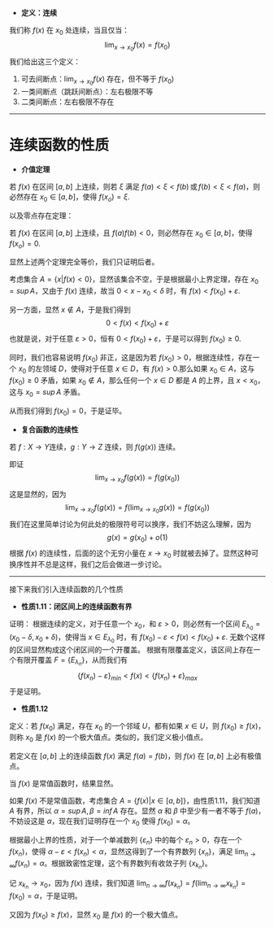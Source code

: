   - **定义：连续**

我们称 $f(x)$ 在 $x_{0}$ 处连续，当且仅当：
$$
\lim_{ x \to x_{0}} f(x)=f(x_{0})
$$
我们给出这三个定义：

1. 可去间断点：$\lim_{ x \to x_{0}} f(x)$ 存在，但不等于 $f(x_{0})$
2. 一类间断点（跳跃间断点）：左右极限不等
3. 二类间断点：左右极限不存在

---
# 连续函数的性质

- **介值定理**

若 $f(x)$ 在区间 $[a,b]$ 上连续，则若 $\xi$ 满足 $f(a)<\xi<f(b) \, \text{或} \,f(b)<\xi<f(a)$，则必然存在 $x_{0} \in [a,b]$，使得 $f(x_{o})=\xi$.

以及零点存在定理：

若 $f(x)$ 在区间 $[a,b]$ 上连续，且 $f(a)f(b)<0$，则必然存在 $x_{0} \in [a,b]$，使得 $f(x_{o})= 0$.

显然上述两个定理完全等价，我们只证明后者。

考虑集合 $A=\{x|f(x)<0\}$，显然该集合不空，于是根据最小上界定理，存在 $x_{0}=sup\,A$，又由于 $f(x)$ 连续，故当 $0<x-x_{0}<\delta$ 时，有 $f(x)<f(x_{0})+\varepsilon$.

另一方面，显然 $x \notin A$，于是我们得到
$$0<f(x)<f(x_{0})+\varepsilon$$
也就是说，对于任意 $\varepsilon>0$，恒有 $0<f(x_{0})+\varepsilon$，于是可以得到 $f(x_{0})\geq 0$.

同时，我们也容易说明 $f(x_{0})$ 非正，这是因为若 $f(x_{0})>0$，根据连续性，存在一个 $x_{0}$ 的左领域 $D$，使得对于任意 $x \in D$，有 $f(x)>0$.那么如果 $x_{0} \in A$，这与 $f(x_{0})\geq 0$ 矛盾，如果 $x_{0} \notin A$，那么任何一个 $x \in D$ 都是 $A$ 的上界，且 $x<x_{0}$，这与 $x_{0}=sup\,A$ 矛盾。

从而我们得到 $f(x_{0})=0$，于是证毕。


- **复合函数的连续性**

若 $f:X \rightarrow Y$连续，$g:Y \rightarrow Z$ 连续，则 $f(g(x))$ 连续。

即证
$$
\lim_{ x \to x_{0} }f(g(x))=f(g(x_{0})) 
$$
这是显然的，因为
$$
\lim_{ x \to x_{0} }f(g(x))=f(\lim_{ x \to x_{0} }g(x)) =f(g(x_{0})) 
$$
我们在这里简单讨论为何此处的极限符号可以换序，我们不妨这么理解，因为
$$
g(x)=g(x_{0})+o(1) 
$$
根据 $f(x)$ 的连续性，后面的这个无穷小量在 $x \to x_{0}$ 时就被去掉了。显然这种可换序性并不总是这样，我们之后会做进一步讨论。

---

接下来我们引入连续函数的几个性质

- **性质1.11：闭区间上的连续函数有界**

证明：
根据连续的定义，对于任意一个 $x_{0}$，和 $\varepsilon>0$，则必然有一个区间 $E_{\lambda_{0}}=(x_{0}-\delta,x_{0}+\delta)$，使得当 $x \in E_{\lambda_{0}}$ 时，有 $f(x_{0})-\varepsilon<f(x)<f(x_{0})+\varepsilon$.
无数个这样的区间显然构成这个闭区间的一个开覆盖。
根据有限覆盖定义，该区间上存在一个有限开覆盖 $F=\{E_{\lambda_{n}}\}$，从而我们有
$$
\{f(x_{n})-\varepsilon\}_{min}<f(x)<\{f(x_{n})+\varepsilon\}_{max}
$$
于是证明。

- **性质1.12**

定义：若 $f(x_{0})$ 满足，存在 $x_{0}$ 的一个邻域 $U$，都有如果 $x \in U$，则 $f(x_{0})\geq f(x)$，则称 $x_{0}$ 是 $f(x)$ 的一个极大值点。类似的，我们定义极小值点。

若定义在 $[a,b]$ 上的连续函数 $f(x)$ 满足 $f(a)=f(b)$，则 $f(x)$ 在 $[a,b]$ 上必有极值点。

当 $f(x)$ 是常值函数时，结果显然。

如果 $f(x)$ 不是常值函数，考虑集合 $A=\{f(x)|x \in [a,b]\}$，由性质1.11，我们知道 $A$ 有界，所以 $\alpha =sup\,A,\beta=inf\,A$ 存在。显然 $\alpha$ 和 $\beta$ 中至少有一者不等于 $f(a)$，不妨设这是 $\alpha$，现在我们证明存在一个 $x_{0}$ 使得 $f(x_{0})=\alpha$。

根据最小上界的性质，对于一个单减数列 $\{\varepsilon_{n}\}$ 中的每个 $\varepsilon_{n}>0$，存在一个 $f(x_{n})$，使得 $\alpha-\varepsilon<f(x_{n})<\alpha$，显然这得到了一个有界数列 $\{x_{n}\}$，满足 $\lim_{ n \to \infty }f(x_{n})=\alpha$。根据致密性定理，这个有界数列有收敛子列 $\{x_{k_{n}}\}$。

记 $x_{k_{n}} \to  x_{0}$，因为 $f(x)$ 连续，我们知道 $\lim_{ n \to \infty }f(x_{k_{n}})=f(\lim_{ n \to \infty }x_{k_{n}})=f(x_{0})=\alpha$，于是证明。

又因为 $f(x_{0})\geq f(x)$，显然 $x_{0}$ 是 $f(x)$ 的一个极大值点。
